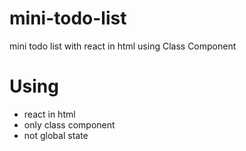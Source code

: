 # mini-todo-list
mini todo list with react in html using Class Component

# Using
* react in html
* only class component
* not global state
